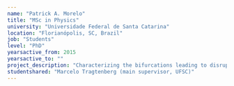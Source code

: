 ```yaml
---
name: "Patrick A. Morelo"
title: "MSc in Physics"
university: "Universidade Federal de Santa Catarina"
location: "Florianópolis, SC, Brazil"
job: "Students"
level: "PhD"
yearsactive_from: 2015
yearsactive_to: ""
project_description: "Characterizing the bifurcations leading to disrupted membrane potential behavior in heart cells."
studentshared: "Marcelo Tragtenberg (main supervisor, UFSC)"
---
```

